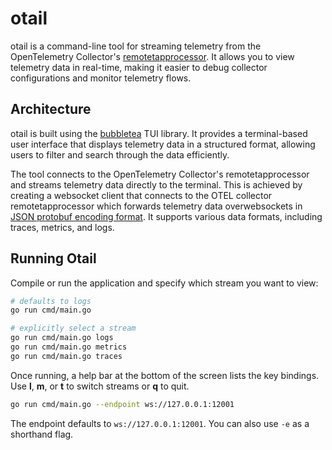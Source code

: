 # otail

otail is a command-line tool for streaming telemetry from the OpenTelemetry Collector's [remotetapprocessor](https://github.com/open-telemetry/opentelemetry-collector-contrib/tree/main/processor/remotetapprocessor). It allows you to view telemetry data in real-time, making it easier to debug collector configurations and monitor telemetry flows.

## Architecture

otail is built using the [bubbletea]() TUI library. It provides a terminal-based user interface that displays telemetry data in a structured format, allowing users to filter and search through the data efficiently.

The tool connects to the OpenTelemetry Collector's remotetapprocessor and streams telemetry data directly to the terminal. This is achieved by creating a websocket client that connects to the OTEL collector remotetapprocessor which forwards telemetry data overwebsockets in [JSON protobuf encoding format](https://opentelemetry.io/docs/specs/otlp/#json-protobuf-encoding). It supports various data formats, including traces, metrics, and logs.

## Running Otail

Compile or run the application and specify which stream you want to view:

```bash
# defaults to logs
go run cmd/main.go

# explicitly select a stream
go run cmd/main.go logs
go run cmd/main.go metrics
go run cmd/main.go traces
```

Once running, a help bar at the bottom of the screen lists the key bindings. Use
**l**, **m**, or **t** to switch streams or **q** to quit.
```bash
go run cmd/main.go --endpoint ws://127.0.0.1:12001
```

The endpoint defaults to `ws://127.0.0.1:12001`. You can also use `-e` as a
shorthand flag.
